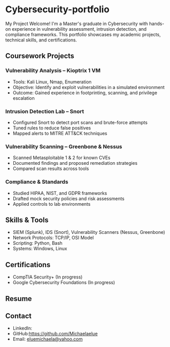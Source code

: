 # Cybersecurity-portfolio
My Project
Welcome! I'm a Master's graduate in Cybersecurity with hands-on experience in vulnerability assessment, intrusion detection, and compliance frameworks. This portfolio showcases my academic projects, technical skills, and certifications.
## Coursework Projects
### Vulnerability Analysis – Kioptrix 1 VM
- Tools: Kali Linux, Nmap, Enumeration
- Objective: Identify and exploit vulnerabilities in a simulated environment
- Outcome: Gained experience in footprinting, scanning, and privilege escalation

### Intrusion Detection Lab – Snort
- Configured Snort to detect port scans and brute-force attempts
- Tuned rules to reduce false positives
- Mapped alerts to MITRE ATT&CK techniques

### Vulnerability Scanning – Greenbone & Nessus
- Scanned Metasploitable 1 & 2 for known CVEs
- Documented findings and proposed remediation strategies
- Compared scan results across tools

### Compliance & Standards
- Studied HIPAA, NIST, and GDPR frameworks
- Drafted mock security policies and risk assessments
- Applied controls to lab environments

## Skills & Tools
- SIEM (Splunk), IDS (Snort), Vulnerability Scanners (Nessus, Greenbone)
- Network Protocols: TCP/IP, OSI Model
- Scripting: Python, Bash
- Systems: Windows, Linux

## Certifications
- CompTIA Security+ (In progress)
- Google Cybersecurity Foundations (In progress)

## Resume

## Contact
- LinkedIn:
- GitHub:https://github.com/Michaelaelue
- Email: eluemichaela@yahoo.com
